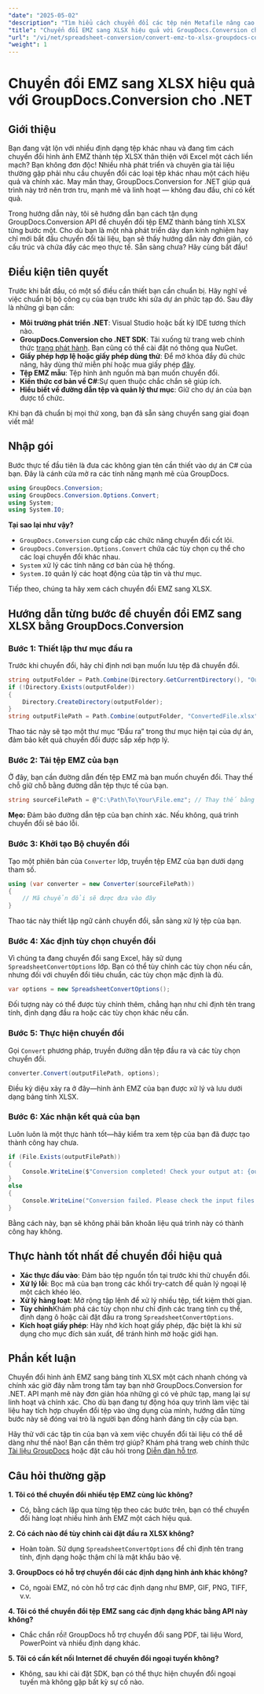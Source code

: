 ```yaml
---
"date": "2025-05-02"
"description": "Tìm hiểu cách chuyển đổi các tệp nén Metafile nâng cao (EMZ) sang Bảng tính Microsoft Excel Open XML (.xlsx) bằng GroupDocs.Conversion cho .NET."
"title": "Chuyển đổi EMZ sang XLSX hiệu quả với GroupDocs.Conversion cho .NET"
"url": "/vi/net/spreadsheet-conversion/convert-emz-to-xlsx-groupdocs-conversion-dotnet/"
"weight": 1
---
```


# Chuyển đổi EMZ sang XLSX hiệu quả với GroupDocs.Conversion cho .NET

## Giới thiệu

Bạn đang vật lộn với nhiều định dạng tệp khác nhau và đang tìm cách chuyển đổi hình ảnh EMZ thành tệp XLSX thân thiện với Excel một cách liền mạch? Bạn không đơn độc! Nhiều nhà phát triển và chuyên gia tài liệu thường gặp phải nhu cầu chuyển đổi các loại tệp khác nhau một cách hiệu quả và chính xác. May mắn thay, GroupDocs.Conversion for .NET giúp quá trình này trở nên trơn tru, mạnh mẽ và linh hoạt — không đau đầu, chỉ có kết quả.

Trong hướng dẫn này, tôi sẽ hướng dẫn bạn cách tận dụng GroupDocs.Conversion API để chuyển đổi tệp EMZ thành bảng tính XLSX từng bước một. Cho dù bạn là một nhà phát triển dày dạn kinh nghiệm hay chỉ mới bắt đầu chuyển đổi tài liệu, bạn sẽ thấy hướng dẫn này đơn giản, có cấu trúc và chứa đầy các mẹo thực tế. Sẵn sàng chưa? Hãy cùng bắt đầu!


## Điều kiện tiên quyết

Trước khi bắt đầu, có một số điều cần thiết bạn cần chuẩn bị. Hãy nghĩ về việc chuẩn bị bộ công cụ của bạn trước khi sửa dự án phức tạp đó. Sau đây là những gì bạn cần:

- **Môi trường phát triển .NET**: Visual Studio hoặc bất kỳ IDE tương thích nào.
- **GroupDocs.Conversion cho .NET SDK**: Tải xuống từ trang web chính thức [trang phát hành](https://releases.groupdocs.com/conversion/net/). Bạn cũng có thể cài đặt nó thông qua NuGet.
- **Giấy phép hợp lệ hoặc giấy phép dùng thử**: Để mở khóa đầy đủ chức năng, hãy dùng thử miễn phí hoặc mua giấy phép [đây](https://purchase.groupdocs.com/buy).
- **Tệp EMZ mẫu**: Tệp hình ảnh nguồn mà bạn muốn chuyển đổi.
- **Kiến thức cơ bản về C#**:Sự quen thuộc chắc chắn sẽ giúp ích.
- **Hiểu biết về đường dẫn tệp và quản lý thư mục**: Giữ cho dự án của bạn được tổ chức.

Khi bạn đã chuẩn bị mọi thứ xong, bạn đã sẵn sàng chuyển sang giai đoạn viết mã!


## Nhập gói

Bước thực tế đầu tiên là đưa các không gian tên cần thiết vào dự án C# của bạn. Đây là cánh cửa mở ra các tính năng mạnh mẽ của GroupDocs.

```csharp
using GroupDocs.Conversion;
using GroupDocs.Conversion.Options.Convert;
using System;
using System.IO;
```

**Tại sao lại như vậy?**

- `GroupDocs.Conversion` cung cấp các chức năng chuyển đổi cốt lõi.
- `GroupDocs.Conversion.Options.Convert` chứa các tùy chọn cụ thể cho các loại chuyển đổi khác nhau.
- `System` xử lý các tính năng cơ bản của hệ thống.
- `System.IO` quản lý các hoạt động của tập tin và thư mục.

Tiếp theo, chúng ta hãy xem cách chuyển đổi EMZ sang XLSX.


## Hướng dẫn từng bước để chuyển đổi EMZ sang XLSX bằng GroupDocs.Conversion

### Bước 1: Thiết lập thư mục đầu ra

Trước khi chuyển đổi, hãy chỉ định nơi bạn muốn lưu tệp đã chuyển đổi.

```csharp
string outputFolder = Path.Combine(Directory.GetCurrentDirectory(), "Output");
if (!Directory.Exists(outputFolder))
{
    Directory.CreateDirectory(outputFolder);
}
string outputFilePath = Path.Combine(outputFolder, "ConvertedFile.xlsx");
```

Thao tác này sẽ tạo một thư mục “Đầu ra” trong thư mục hiện tại của dự án, đảm bảo kết quả chuyển đổi được sắp xếp hợp lý.


### Bước 2: Tải tệp EMZ của bạn

Ở đây, bạn cần đường dẫn đến tệp EMZ mà bạn muốn chuyển đổi. Thay thế chỗ giữ chỗ bằng đường dẫn tệp thực tế của bạn.

```csharp
string sourceFilePath = @"C:\Path\To\Your\File.emz"; // Thay thế bằng đường dẫn tệp EMZ của bạn
```

**Mẹo:** Đảm bảo đường dẫn tệp của bạn chính xác. Nếu không, quá trình chuyển đổi sẽ báo lỗi.


### Bước 3: Khởi tạo Bộ chuyển đổi

Tạo một phiên bản của `Converter` lớp, truyền tệp EMZ của bạn dưới dạng tham số.

```csharp
using (var converter = new Converter(sourceFilePath))
{
    // Mã chuyển đổi sẽ được đưa vào đây
}
```

Thao tác này thiết lập ngữ cảnh chuyển đổi, sẵn sàng xử lý tệp của bạn.


### Bước 4: Xác định tùy chọn chuyển đổi

Vì chúng ta đang chuyển đổi sang Excel, hãy sử dụng `SpreadsheetConvertOptions` lớp. Bạn có thể tùy chỉnh các tùy chọn nếu cần, nhưng đối với chuyển đổi tiêu chuẩn, các tùy chọn mặc định là đủ.

```csharp
var options = new SpreadsheetConvertOptions();
```

Đối tượng này có thể được tùy chỉnh thêm, chẳng hạn như chỉ định tên trang tính, định dạng đầu ra hoặc các tùy chọn khác nếu cần.


### Bước 5: Thực hiện chuyển đổi

Gọi `Convert` phương pháp, truyền đường dẫn tệp đầu ra và các tùy chọn chuyển đổi.

```csharp
converter.Convert(outputFilePath, options);
```

Điều kỳ diệu xảy ra ở đây—hình ảnh EMZ của bạn được xử lý và lưu dưới dạng bảng tính XLSX.


### Bước 6: Xác nhận kết quả của bạn

Luôn luôn là một thực hành tốt—hãy kiểm tra xem tệp của bạn đã được tạo thành công hay chưa.

```csharp
if (File.Exists(outputFilePath))
{
    Console.WriteLine($"Conversion completed! Check your output at: {outputFilePath}");
}
else
{
    Console.WriteLine("Conversion failed. Please check the input files and options.");
}
```

Bằng cách này, bạn sẽ không phải băn khoăn liệu quá trình này có thành công hay không.


## Thực hành tốt nhất để chuyển đổi hiệu quả

- **Xác thực đầu vào**: Đảm bảo tệp nguồn tồn tại trước khi thử chuyển đổi.
- **Xử lý lỗi**: Bọc mã của bạn trong các khối try-catch để quản lý ngoại lệ một cách khéo léo.
- **Xử lý hàng loạt**: Mở rộng tập lệnh để xử lý nhiều tệp, tiết kiệm thời gian.
- **Tùy chỉnh**Khám phá các tùy chọn như chỉ định các trang tính cụ thể, định dạng ô hoặc cài đặt đầu ra trong `SpreadsheetConvertOptions`.
- **Kích hoạt giấy phép**: Hãy nhớ kích hoạt giấy phép, đặc biệt là khi sử dụng cho mục đích sản xuất, để tránh hình mờ hoặc giới hạn.


## Phần kết luận

Chuyển đổi hình ảnh EMZ sang bảng tính XLSX một cách nhanh chóng và chính xác giờ đây nằm trong tầm tay bạn nhờ GroupDocs.Conversion for .NET. API mạnh mẽ này đơn giản hóa những gì có vẻ phức tạp, mang lại sự linh hoạt và chính xác. Cho dù bạn đang tự động hóa quy trình làm việc tài liệu hay tích hợp chuyển đổi tệp vào ứng dụng của mình, hướng dẫn từng bước này sẽ đóng vai trò là người bạn đồng hành đáng tin cậy của bạn.

Hãy thử với các tập tin của bạn và xem việc chuyển đổi tài liệu có thể dễ dàng như thế nào! Bạn cần thêm trợ giúp? Khám phá trang web chính thức [Tài liệu GroupDocs](https://docs.groupdocs.com/conversion/net/) hoặc đặt câu hỏi trong [Diễn đàn hỗ trợ](https://forum.groupdocs.com/c/conversion/10).


## Câu hỏi thường gặp

**1. Tôi có thể chuyển đổi nhiều tệp EMZ cùng lúc không?**  

- Có, bằng cách lặp qua từng tệp theo các bước trên, bạn có thể chuyển đổi hàng loạt nhiều hình ảnh EMZ một cách hiệu quả.

**2. Có cách nào để tùy chỉnh cài đặt đầu ra XLSX không?**  

- Hoàn toàn. Sử dụng `SpreadsheetConvertOptions` để chỉ định tên trang tính, định dạng hoặc thậm chí là mật khẩu bảo vệ.

**3. GroupDocs có hỗ trợ chuyển đổi các định dạng hình ảnh khác không?**  

- Có, ngoài EMZ, nó còn hỗ trợ các định dạng như BMP, GIF, PNG, TIFF, v.v.

**4. Tôi có thể chuyển đổi tệp EMZ sang các định dạng khác bằng API này không?**  

- Chắc chắn rồi! GroupDocs hỗ trợ chuyển đổi sang PDF, tài liệu Word, PowerPoint và nhiều định dạng khác.

**5. Tôi có cần kết nối Internet để chuyển đổi ngoại tuyến không?**  

- Không, sau khi cài đặt SDK, bạn có thể thực hiện chuyển đổi ngoại tuyến mà không gặp bất kỳ sự cố nào.